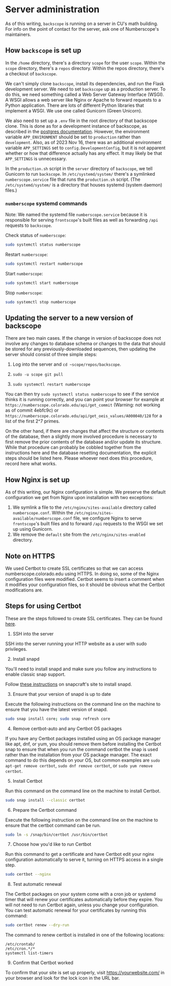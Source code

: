 # Server administration

As of this writing, `backscope` is running on a server in CU's math
building. For info on the point of contact for the server, ask one of
Numberscope's maintainers.

## How `backscope` is set up

In the `/home` directory, there's a directory `scope` for the user
`scope`. Within the `scope` directory, there's a `repos` directory.
Within the repos directory, there's a checkout of `backscope`.

We can't simply clone `backscope`, install its dependencies, and run the
Flask development server. We need to set `backscope` up as a production
server. To do this, we need something called a Web Server Gateway
Interface (WSGI). A WSGI allows a web server like Nginx or Apache to
forward requests to a Python application. There are lots of different
Python libraries that implement a WSGI. We use one called Gunicorn
(Green Unicorn).

We also need to set up a `.env` file in the root directory of that backscope
clone. This is done as for a development instance of backscope, as
described in the [postgres documentation](./install-postgres.md).
However, the environment variable `APP_ENVIRONMENT` should be set to
`production` rather than `development`. Also, as of 2023 Nov 16, there was an
additional environment variable `APP_SETTINGS` set to
`config.DevelopmentConfig`, but it is not apparent whether or how that
difference actually has any effect. It may likely be that `APP_SETTINGS` is
unnecessary.

In the `production.sh` script in the `server` directory of `backscope`,
we tell Gunicorn to run `backscope`. In `/etc/systemd/system/` there's a
symlinked `numberscope.service` file that runs the `production.sh`
script. (The `/etc/systemd/system/` is a directory that houses systemd
(system daemon) files.)

### `numberscope` systemd commands

Note: We named the systemd file `numberscope.service` because it is
responsible for serving `frontscope`'s built files as well as forwarding
`/api` requests to `backscope`.

Check status of `numberscope`:
```sh
sudo systemctl status numberscope
```

Restart `numberscope`:
```sh
sudo systemctl restart numberscope
```

Start `numberscope`:
```sh
sudo systemctl start numberscope
```

Stop `numberscope`:
```sh
sudo systemctl stop numberscope
```

## Updating the server to a new version of backscope

There are two main cases. If the change in version of backscope does not
involve any changes to database schema or changes to the data that should
be stored for any previously-downloaded sequences, then updating the server
should consist of three simple steps:

1. Log into the server and `cd ~scope/repos/backscope`.

2. `sudo -u scope git pull`

3. `sudo systemctl restart numberscope`

You can then try `sudo systemctl status numberscope` to see if the service
thinks it is running correctly, and you can point your browser for example at
`https://numberscope.colorado.edu/api/get_commit` (Warning: not working as of
commit 4ebfc9c) or
`https://numberscope.colorado.edu/api/get_oeis_values/A000040/128` for
a list of the first 2^7 primes.

On the other hand, if there are changes that affect the structure or contents
of the database, then a slightly more involved procedure is necessary to first
remove the prior contents of the database and/or update its structure. While
that procedure can probably be cobbled together from the instructions here and
the database resetting documentation, the explicit steps should be listed here.
Please whoever next does this procedure, record here what works.

## How Nginx is set up

As of this writing, our Nginx configuration is simple. We preserve the
default configuration we get from Nginx upon installation with two
exceptions:

1. We symlink a file to the `/etc/nginx/sites-available` directory
   called `numberscope.conf`. Within the
   `/etc/nginx/sites-available/numberscope.conf` file, we configure
   Nginx to serve `frontscope`'s built files and to forward `/api`
   requests to the WSGI we set up using Gunicorn.
2. We remove the `default` site from the `/etc/nginx/sites-enabled`
   directory.

## Note on HTTPS

We used Certbot to create SSL certificates so that we can access
numberscope.colorado.edu using HTTPS. In doing so, some of the Nginx
configuration files were modified. Certbot seems to insert a comment
when it modifies your configuration files, so it should be obvious what
the Certbot modifications are.

## Steps for using Certbot

These are the steps followed to create SSL certificates. They can be
found
[here](https://certbot.eff.org/instructions?ws=nginx&os=debianbuster).

1. SSH into the server

SSH into the server running your HTTP website as a user with sudo
privileges.

2. Install snapd

You'll need to install snapd and make sure you follow any instructions
to enable classic snap support.

Follow [these instructions](https://snapcraft.io/docs/installing-snapd/)
on snapcraft's site to install snapd.

3. Ensure that your version of snapd is up to date

Execute the following instructions on the command line on the machine to
ensure that you have the latest version of snapd.

```sh
sudo snap install core; sudo snap refresh core
```

4. Remove certbot-auto and any Certbot OS packages

If you have any Certbot packages installed using an OS package manager
like apt, dnf, or yum, you should remove them before installing the
Certbot snap to ensure that when you run the command certbot the snap is
used rather than the installation from your OS package manager. The
exact command to do this depends on your OS, but common examples are
`sudo apt-get remove certbot`, `sudo dnf remove certbot`, or `sudo yum
remove certbot`.

5. Install Certbot

Run this command on the command line on the machine to install Certbot.

```sh
sudo snap install --classic certbot
```

6. Prepare the Certbot command

Execute the following instruction on the command line on the machine to
ensure that the certbot command can be run.

```sh
sudo ln -s /snap/bin/certbot /usr/bin/certbot
```

7. Choose how you'd like to run Certbot

Run this command to get a certificate and have Certbot edit your nginx
configuration automatically to serve it, turning on HTTPS access in a
single step.

```sh
sudo certbot --nginx
```

8. Test automatic renewal

The Certbot packages on your system come with a cron job or systemd
timer that will renew your certificates automatically before they
expire. You will not need to run Certbot again, unless you change your
configuration. You can test automatic renewal for your certificates by
running this command:

```sh
sudo certbot renew --dry-run
```

The command to renew certbot is installed in one of the following
locations:

    /etc/crontab/
    /etc/cron.*/*
    systemctl list-timers

9. Confirm that Certbot worked

To confirm that your site is set up properly, visit
https://yourwebsite.com/ in your browser and look for the lock icon in
the URL bar.
